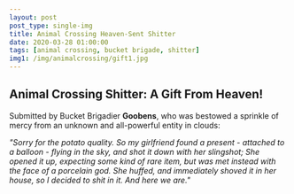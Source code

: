 ```yaml
---
layout: post
post_type: single-img
title: Animal Crossing Heaven-Sent Shitter
date: 2020-03-28 01:00:00
tags: [animal crossing, bucket brigade, shitter]
img1: /img/animalcrossing/gift1.jpg
---
```

## Animal Crossing Shitter: A Gift From Heaven!

Submitted by Bucket Brigadier **Goobens**, who was bestowed a sprinkle of mercy from an unknown and all-powerful entity in clouds: 

*"Sorry for the potato quality. So my girlfriend found a present - attached to a balloon - flying in the sky, and shot it down with her slingshot; She opened it up, expecting some kind of rare item, but was met instead with the face of a porcelain god. She huffed, and immediately shoved it in her house, so I decided to shit in it. And here we are."*